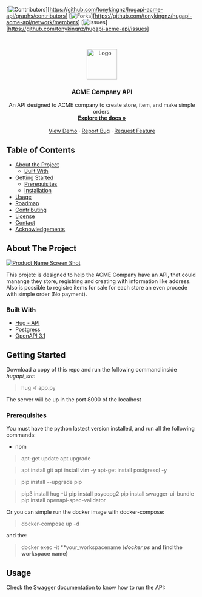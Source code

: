 [![Contributors][contributors-shield]][https://github.com/tonykingnz/hugapi-acme-api/graphs/contributors]
[![Forks][forks-shield]][https://github.com/tonykingnz/hugapi-acme-api/network/members]
[![Issues][issues-shield]][https://github.com/tonykingnz/hugapi-acme-api/issues]


<!-- PROJECT LOGO -->
<br />
<p align="center">
  <a href="https://github.com/tonykingnz/hugapi-acme-api/">
    <img src="images/logo.png" alt="Logo" width="80" height="80">
  </a>

  <h3 align="center">ACME Company API</h3>

  <p align="center">
    An API designed to ACME company to create store, item, and make simple orders.
    <br />
    <a href="https://github.com/tonykingnz/hugapi-acme-api/"><strong>Explore the docs »</strong></a>
    <br />
    <br />
    <a href="https://github.com/tonykingnz/hugapi-acme-api/">View Demo</a>
    ·
    <a href="https://github.com/tonykingnz/hugapi-acme-api/issues">Report Bug</a>
    ·
    <a href="https://github.com/tonykingnz/hugapi-acme-api/issues">Request Feature</a>
  </p>
</p>



<!-- TABLE OF CONTENTS -->
## Table of Contents

* [About the Project](#about-the-project)
  * [Built With](#built-with)
* [Getting Started](#getting-started)
  * [Prerequisites](#prerequisites)
  * [Installation](#installation)
* [Usage](#usage)
* [Roadmap](#roadmap)
* [Contributing](#contributing)
* [License](#license)
* [Contact](#contact)
* [Acknowledgements](#acknowledgements)



<!-- ABOUT THE PROJECT -->
## About The Project

[![Product Name Screen Shot][product-screenshot]](https://example.com)

This projetc is designed to help the ACME Company have an API, that could manange they store, registring and creating with information like address. Also is possible to registre items for sale for each store an even procede with simple order (No payment).


### Built With

* [Hug - API](http://hug.rest/)
* [Postgress](https://www.postgresql.org)
* [OpenAPI 3.1](https://swagger.io)



<!-- GETTING STARTED -->
## Getting Started

Download a copy of this repo and run the following command inside *hugapi_src*:

> hug -f app.py

The server will be up in the port 8000 of the localhost

### Prerequisites

You must have the python lastest version installed, and run all the following commands:
* npm

> apt-get update
> apt upgrade

> apt install git
> apt install vim -y
> apt-get install postgresql -y

> pip install --upgrade pip

> pip3 install hug -U 
> pip install psycopg2
> pip install swagger-ui-bundle
> pip install openapi-spec-validator

Or you can simple run the docker image with docker-compose:

> docker-compose up -d

and the:

> docker exec -it **your_workspacename (***docker ps*** **and find the workspace name)**

## Usage

Check the Swagger documentation to know how to run the API:





<!-- MARKDOWN LINKS & IMAGES -->
<!-- https://www.markdownguide.org/basic-syntax/#reference-style-links -->
[contributors-shield]: https://img.shields.io/github/contributors/github_username/repo.svg?style=flat-square
[contributors-url]: https://github.com/github_username/repo/graphs/contributors
[forks-shield]: https://img.shields.io/github/forks/github_username/repo.svg?style=flat-square
[forks-url]: https://github.com/github_username/repo/network/members
[stars-shield]: https://img.shields.io/github/stars/github_username/repo.svg?style=flat-square
[stars-url]: https://github.com/github_username/repo/stargazers
[issues-shield]: https://img.shields.io/github/issues/github_username/repo.svg?style=flat-square
[issues-url]: https://github.com/github_username/repo/issues
[license-shield]: https://img.shields.io/github/license/github_username/repo.svg?style=flat-square
[license-url]: https://github.com/github_username/repo/blob/master/LICENSE.txt
[linkedin-shield]: https://img.shields.io/badge/-LinkedIn-black.svg?style=flat-square&logo=linkedin&colorB=555
[linkedin-url]: https://linkedin.com/in/github_username
[product-screenshot]: images/screenshot.png
